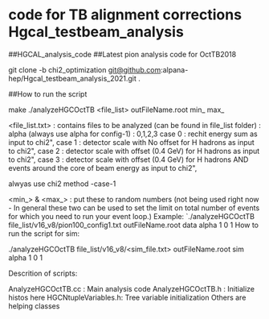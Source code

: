 # code for TB alignment corrections Hgcal_testbeam_analysis

##HGCAL_analysis_code
##Latest pion analysis code for OctTB2018


git clone -b chi2_optimization git@github.com:alpana-hep/Hgcal_testbeam_analysis_2021.git .

##How to run the script

make
./analyzeHGCOctTB <file_list> outFileName.root <dataset> <configuration> <chi2-method> min_ max_ 

<file_list.txt> : contains files to be analyzed (can be found in file_list folder)
<configuration> : alpha (always use alpha for config-1)
<chi2-method> : 0,1,2,3
	      case 0 : rechit energy sum as input to chi2",
	      case 1 : detector scale with No offset for H hadrons as input to chi2",
              case 2 : detector scale with offset (0.4 GeV) for H hadrons as input to chi2",
  	      case 3 : detector scale with offset (0.4 GeV) for H hadrons AND events around the core of beam energy as input to chi2",

alwyas use chi2 method -case-1

<min_> & <max_> : put these to random numbers (not being used right now - In general these two can be used to set the limit on total number of events for which you need to run your event loop.)
Example:
`./analyzeHGCOctTB file_list/v16_v8/pion100_config1.txt outFileName.root data alpha 1 0 1
How to run the script for sim:

./analyzeHGCOctTB file_list/v16_v8/<sim_file.txt> outFileName.root sim alpha 1 0	1



Descrition of scripts:

AnalyzeHGCOctTB.cc : Main analysis code
AnalyzeHGCOctTB.h : Initialize histos here
HGCNtupleVariables.h: Tree variable initialization
Others are helping classes
